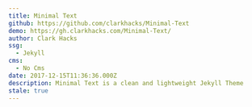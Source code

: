 ```yaml
---
title: Minimal Text
github: https://github.com/clarkhacks/Minimal-Text
demo: https://gh.clarkhacks.com/Minimal-Text/
author: Clark Hacks
ssg:
  - Jekyll
cms:
  - No Cms
date: 2017-12-15T11:36:36.000Z
description: Minimal Text is a clean and lightweight Jekyll Theme
stale: true
---
```

